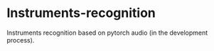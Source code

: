 # Instruments-recognition

Instruments recognition based on pytorch audio (in the development process).
